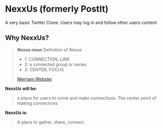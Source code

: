 # NexxUs (formerly PostIt)
A very basic Twitter Clone. Users may log in and follow other users content

## Why NexxUs?
> **Nexus noun**
> Definition of *Nexus*
>  -  1: CONNECTION, LINK 
>  -  2: a connected group or series
>  -  3: CENTER, FOCUS
>  
> [Merriam Webster](https://www.merriam-webster.com/dictionary/nexus)

**NexxUs will be:**
> a place for users to come and make connections.
> The center point of making connections



**NexxUs is:**
> A place to gather, share, connect
